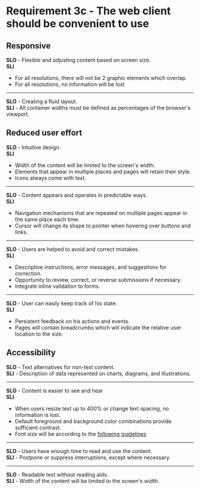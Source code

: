 # Requirement 3c - The web client should be convenient to use

## Responsive

**SLO** - Flexible and adjusting content based on screen size.  
**SLI**

-   For all resolutions, there will not be 2 graphic elements which overlap.
-   For all resolutions, no information will be lost

---

**SLO** - Creating a fluid layout.  
**SLI** - All container widths must be defined as percentages of the browser's viewport.

## Reduced user effort

**SLO** - Intuitive design.  
**SLI**

-   Width of the content will be limited to the screen's width.
-   Elements that appear in multiple places and pages will retain their style.
-   Icons always come with text.

---

**SLO** - Content appears and operates in predictable ways.  
**SLI**

-   Navigation mechanisms that are repeated on multiple pages appear in the same place each time.
-   Cursor will change its shape to pointer when hovering over buttons and links.

---

**SLO** - Users are helped to avoid and correct mistakes.  
**SLI**

-   Descriptive instructions, error messages, and suggestions for correction.
-   Opportunity to review, correct, or reverse submissions if necessary.
-   Integrate inline validation to forms.

---

**SLO** - User can easily keep track of his state.  
**SLI**

-   Persistent feedback on his actions and events.
-   Pages will contain breadcrumbs which will indicate the relative user location to the size.

## Accessibility

**SLO** - Text alternatives for non-text content.  
**SLI** - Description of data represented on charts, diagrams, and illustrations.

---

**SLO** - Content is easier to see and hear  
**SLI**

-   When users resize text up to 400% or change text spacing, no information is lost.
-   Default foreground and background color combinations provide sufficient contrast.
-   Font size will be according to the [following guidelines](https://learnui.design/blog/mobile-desktop-website-font-size-guidelines.html)

---

**SLO** - Users have enough time to read and use the content.  
**SLI** - Postpone or suppress interruptions, except where necessary.

---

**SLO** - Readable text without reading aids.  
**SLI** - Width of the content will be limited to the screen's width.

